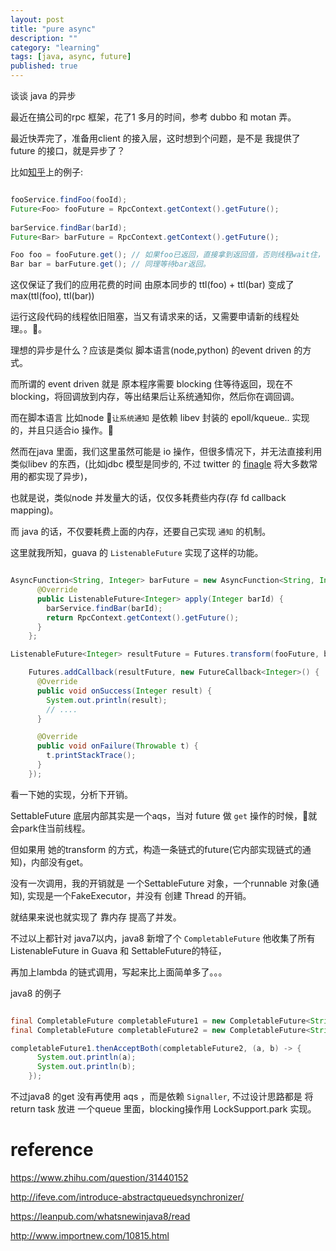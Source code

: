 ```yaml
---
layout: post
title: "pure async"
description: ""
category: "learning"
tags: [java, async, future]
published: true
---
```


谈谈 java 的异步

最近在搞公司的rpc 框架，花了1 多月的时间，参考 dubbo 和 motan 弄。

最近快弄完了，准备用client 的接入层，这时想到个问题，是不是 我提供了 future 的接口，就是异步了？

比如[知乎](https://www.zhihu.com/question/31440152)上的例子:


```java

fooService.findFoo(fooId); 
Future<Foo> fooFuture = RpcContext.getContext().getFuture(); 
 
barService.findBar(barId); 
Future<Bar> barFuture = RpcContext.getContext().getFuture(); 

Foo foo = fooFuture.get(); // 如果foo已返回，直接拿到返回值，否则线程wait住，等待foo返回后，线程会被notify唤醒。
Bar bar = barFuture.get(); // 同理等待bar返回。


```

这仅保证了我们的应用花费的时间 由原本同步的 ttl(foo) + ttl(bar) 变成了 max(ttl(foo), ttl(bar))

运行这段代码的线程依旧阻塞，当又有请求来的话，又需要申请新的线程处理。。。

理想的异步是什么？应该是类似 脚本语言(node,python) 的event driven 的方式。

而所谓的 event driven 就是 原本程序需要 blocking 住等待返回，现在不blocking，将回调放到内存，等出结果后让系统通知你，然后你在调回调。

而在脚本语言 比如node `让系统通知` 是依赖 libev 封装的 epoll/kqueue.. 实现的，并且只适合io 操作。

然而在java 里面，我们这里虽然可能是 io 操作，但很多情况下，并无法直接利用 类似libev 的东西，(比如jdbc 模型是同步的, 不过 twitter 的 [finagle](https://github.com/twitter/finagle) 将大多数常用的都实现了异步)，

也就是说，类似node 并发量大的话，仅仅多耗费些内存(存 fd callback mapping)。

而 java 的话，不仅要耗费上面的内存，还要自己实现 `通知` 的机制。

这里就我所知，guava 的 `ListenableFuture` 实现了这样的功能。

```java

AsyncFunction<String, Integer> barFuture = new AsyncFunction<String, Integer>() {
      @Override
      public ListenableFuture<Integer> apply(Integer barId) {
        barService.findBar(barId);
        return RpcContext.getContext().getFuture();
      }
    };

ListenableFuture<Integer> resultFuture = Futures.transform(fooFuture, barFuture);

    Futures.addCallback(resultFuture, new FutureCallback<Integer>() {
      @Override
      public void onSuccess(Integer result) {
        System.out.println(result);
        // ....
      }

      @Override
      public void onFailure(Throwable t) {
        t.printStackTrace();
      }
    });
```

看一下她的实现，分析下开销。

SettableFuture 底层内部其实是一个aqs，当对 future 做 `get` 操作的时候，就会park住当前线程。

但如果用 她的transform 的方式，构造一条链式的future(它内部实现链式的通知)，内部没有get。

没有一次调用，我的开销就是 一个SettableFuture 对象，一个runnable 对象(通知), 实现是一个FakeExecutor，并没有 创建 Thread 的开销。 

就结果来说也就实现了 靠内存 提高了并发。


不过以上都针对 java7以内，java8 新增了个 `CompletableFuture` 他收集了所有ListenableFuture in Guava 和 SettableFuture的特征，

再加上lambda 的链式调用，写起来比上面简单多了。。。

java8 的例子

```java

final CompletableFuture completableFuture1 = new CompletableFuture<String>();
final CompletableFuture completableFuture2 = new CompletableFuture<String>();

completableFuture1.thenAcceptBoth(completableFuture2, (a, b) -> {
      System.out.println(a);
      System.out.println(b);
    });
```

不过java8 的get 没有再使用 aqs ，而是依赖 `Signaller`, 不过设计思路都是 将return
task 放进 一个queue 里面，blocking操作用 LockSupport.park 实现。


# reference

https://www.zhihu.com/question/31440152

http://ifeve.com/introduce-abstractqueuedsynchronizer/

https://leanpub.com/whatsnewinjava8/read

http://www.importnew.com/10815.html


